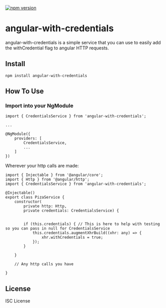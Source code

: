 [![npm version](https://badge.fury.io/js/angular-with-credentials.svg)](https://badge.fury.io/js/angular-with-credentials)
# angular-with-credentials
angular-with-credentials is a simple service that you can use to easily add the withCredential flag to angular HTTP requests.

## Install
    
    npm install angular-with-credentials

## How To Use

### Import into your NgModule

```
import { CredentialsService } from 'angular-with-credentials';

...

@NgModule({
    providers: [
        CredentialsService,
        ...
    ]
})
```

Wherever your http calls are made:
```
import { Injectable } from '@angular/core';
import { Http } from '@angular/http';
import { CredentialsService } from 'angular-with-credentials';

@Injectable()
export class PizaService {
    constructor(
        private http: Http,
        private credentials: CredentialsService) {

        
        if (this.credentials) { // This is here to help with testing so you can pass in null for CredentialsService
            this.credentials.augmentXhrBuild((xhr: any) => {
                xhr.withCredentials = true;
            });
        }

    }

    // Any http calls you have

}
```

## License
ISC License